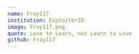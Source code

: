 ```yaml
---
name: Fray117
institution: ExploiterID
image: Fray117.png
quote: Love to Learn, not Learn to Love
github: Fray117
---
```

